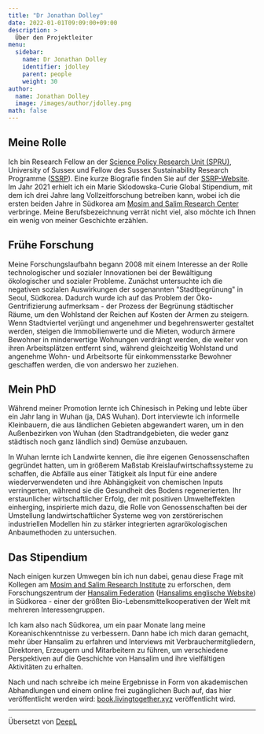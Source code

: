 ```yaml
---
title: "Dr Jonathan Dolley"
date: 2022-01-01T09:09:00+09:00
description: >
  Über den Projektleiter
menu:
  sidebar:
    name: Dr Jonathan Dolley
    identifier: jdolley
    parent: people
    weight: 30
author:
  name: Jonathan Dolley
  image: /images/author/jdolley.png
math: false
---
```


## Meine Rolle

Ich bin Research Fellow an der [Science Policy Research Unit (SPRU)](https://www.sussex.ac.uk/business-school/people-and-departments/spru), University of Sussex und Fellow des Sussex Sustainability Research Programme ([SSRP](https://www.sussex.ac.uk/research/centres/sussex-sustainability-research-programme/)).
Eine kurze Biografie finden Sie auf der [SSRP-Website](https://www.sussex.ac.uk/research/centres/sussex-sustainability-research-programme/ssrp-perspectives/early-career-stories/jonathan-dolley).
Im Jahr 2021 erhielt ich ein Marie Sklodowska-Curie Global Stipendium, mit dem ich drei Jahre lang Vollzeitforschung betreiben kann, wobei ich die ersten beiden Jahre in Südkorea am [Mosim and Salim Research Center](http://mosim.or.kr/) verbringe.
Meine Berufsbezeichnung verrät nicht viel, also möchte ich Ihnen ein wenig von meiner Geschichte erzählen.

## Frühe Forschung

Meine Forschungslaufbahn begann 2008 mit einem Interesse an der Rolle technologischer und sozialer Innovationen bei der Bewältigung ökologischer und sozialer Probleme.
Zunächst untersuchte ich die negativen sozialen Auswirkungen der sogenannten "Stadtbegrünung" in Seoul, Südkorea.
Dadurch wurde ich auf das Problem der Öko-Gentrifizierung aufmerksam - der Prozess der Begrünung städtischer Räume, um den Wohlstand der Reichen auf Kosten der Armen zu steigern.
Wenn Stadtviertel verjüngt und angenehmer und begehrenswerter gestaltet werden, steigen die Immobilienwerte und die Mieten, wodurch ärmere Bewohner in minderwertige Wohnungen verdrängt werden, die weiter von ihren Arbeitsplätzen entfernt sind, während gleichzeitig Wohlstand und angenehme Wohn- und Arbeitsorte für einkommensstarke Bewohner geschaffen werden, die von anderswo her zuziehen.

## Mein PhD

Während meiner Promotion lernte ich Chinesisch in Peking und lebte über ein Jahr lang in Wuhan (ja, DAS Wuhan).
Dort interviewte ich informelle Kleinbauern, die aus ländlichen Gebieten abgewandert waren, um in den Außenbezirken von Wuhan (den Stadtrandgebieten, die weder ganz städtisch noch ganz ländlich sind) Gemüse anzubauen.

In Wuhan lernte ich Landwirte kennen, die ihre eigenen Genossenschaften gegründet hatten, um in größerem Maßstab Kreislaufwirtschaftssysteme zu schaffen, die Abfälle aus einer Tätigkeit als Input für eine andere wiederverwendeten und ihre Abhängigkeit von chemischen Inputs verringerten, während sie die Gesundheit des Bodens regenerierten.
Ihr erstaunlicher wirtschaftlicher Erfolg, der mit positiven Umwelteffekten einherging, inspirierte mich dazu, die Rolle von Genossenschaften bei der Umstellung landwirtschaftlicher Systeme weg von zerstörerischen industriellen Modellen hin zu stärker integrierten agrarökologischen Anbaumethoden zu untersuchen. 

## Das Stipendium

Nach einigen kurzen Umwegen bin ich nun dabei, genau diese Frage mit Kollegen am [Mosim and Salim Research Institute](http://mosim.or.kr) zu erforschen, dem Forschungszentrum der [Hansalim Federation](http://www.hansalim.or.kr) ([Hansalims englische Website](http://eng.hansalim.or.kr/)) in Südkorea - einer der größten Bio-Lebensmittelkooperativen der Welt mit mehreren Interessengruppen.

Ich kam also nach Südkorea, um ein paar Monate lang meine Koreanischkenntnisse zu verbessern.
Dann habe ich mich daran gemacht, mehr über Hansalim zu erfahren und Interviews mit Verbrauchermitgliedern, Direktoren, Erzeugern und Mitarbeitern zu führen, um verschiedene Perspektiven auf die Geschichte von Hansalim und ihre vielfältigen Aktivitäten zu erhalten.

Nach und nach schreibe ich meine Ergebnisse in Form von akademischen Abhandlungen und einem online frei zugänglichen Buch auf, das hier veröffentlicht werden wird: [book.livingtogether.xyz](https://book.livingtogether.xyz) veröffentlicht wird.

---
Übersetzt von [DeepL](https://www.deepl.com)